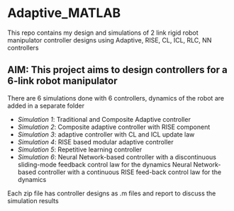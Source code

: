 # Adaptive_MATLAB
This repo contains my design and simulations of 2 link rigid robot manipulator controller designs using Adaptive, RISE, CL, ICL, RLC, NN controllers 

## **AIM**: This project aims to design controllers for a 6-link robot manipulator

There are 6 simulations done with 6 controllers, dynamics of the robot are added in a separate folder

* *Simulation 1*: Traditional and Composite Adaptive controller
* *Simulation 2*: Composite adaptive controller with RISE component
* *Simulation 3*: adaptive controller with CL and ICL update law
* *Simulation 4*: RISE based modular adaptive controller
* *Simulation 5*: Repetitive learning controller
* *Simulation 6*: Neural Network-based controller with a discontinuous sliding-mode feedback control law for the dynamics
              Neural Network-based controller with a continuous RISE feed-back control law for the dynamics

Each zip file has controller designs as .m files and report to discuss the simulation results
